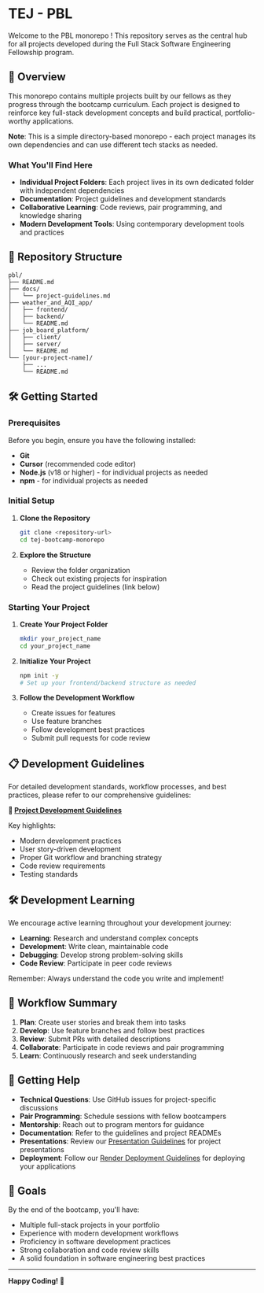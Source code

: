 # TEJ - PBL

Welcome to the PBL monorepo ! This repository serves as the central hub for all projects developed during the Full Stack Software Engineering Fellowship program.

## 🚀 Overview

This monorepo contains multiple projects built by our fellows as they progress through the bootcamp curriculum. Each project is designed to reinforce key full-stack development concepts and build practical, portfolio-worthy applications.

**Note**: This is a simple directory-based monorepo - each project manages its own dependencies and can use different tech stacks as needed.

### What You'll Find Here

- **Individual Project Folders**: Each project lives in its own dedicated folder with independent dependencies
- **Documentation**: Project guidelines and development standards
- **Collaborative Learning**: Code reviews, pair programming, and knowledge sharing
- **Modern Development Tools**: Using contemporary development tools and practices

## 📁 Repository Structure

```
pbl/
├── README.md
├── docs/
│   └── project-guidelines.md
├── weather_and_AQI_app/
│   ├── frontend/
│   ├── backend/
│   └── README.md
├── job_board_platform/
│   ├── client/
│   ├── server/
│   └── README.md
└── [your-project-name]/
    ├── ...
    └── README.md
```

## 🛠 Getting Started

### Prerequisites

Before you begin, ensure you have the following installed:

- **Git**
- **Cursor** (recommended code editor)
- **Node.js** (v18 or higher) - for individual projects as needed
- **npm** - for individual projects as needed

### Initial Setup

1. **Clone the Repository**

   ```bash
   git clone <repository-url>
   cd tej-bootcamp-monorepo
   ```

2. **Explore the Structure**
   - Review the folder organization
   - Check out existing projects for inspiration
   - Read the project guidelines (link below)

### Starting Your Project

1. **Create Your Project Folder**

   ```bash
   mkdir your_project_name
   cd your_project_name
   ```

2. **Initialize Your Project**

   ```bash
   npm init -y
   # Set up your frontend/backend structure as needed
   ```

3. **Follow the Development Workflow**
   - Create issues for features
   - Use feature branches
   - Follow development best practices
   - Submit pull requests for code review

## 📋 Development Guidelines

For detailed development standards, workflow processes, and best practices, please refer to our comprehensive guidelines:

**📖 [Project Development Guidelines](docs/project-guidelines.md)**

Key highlights:

- Modern development practices
- User story-driven development
- Proper Git workflow and branching strategy
- Code review requirements
- Testing standards

## 🛠 Development Learning

We encourage active learning throughout your development journey:

- **Learning**: Research and understand complex concepts
- **Development**: Write clean, maintainable code
- **Debugging**: Develop strong problem-solving skills
- **Code Review**: Participate in peer code reviews

Remember: Always understand the code you write and implement!

## 🔄 Workflow Summary

1. **Plan**: Create user stories and break them into tasks
2. **Develop**: Use feature branches and follow best practices
3. **Review**: Submit PRs with detailed descriptions
4. **Collaborate**: Participate in code reviews and pair programming
5. **Learn**: Continuously research and seek understanding

## 🤝 Getting Help

- **Technical Questions**: Use GitHub issues for project-specific discussions
- **Pair Programming**: Schedule sessions with fellow bootcampers
- **Mentorship**: Reach out to program mentors for guidance
- **Documentation**: Refer to the guidelines and project READMEs
- **Presentations**: Review our [Presentation Guidelines](docs/presentation_guidelines.md) for project presentations
- **Deployment**: Follow our [Render Deployment Guidelines](docs/deployment_guidelines_render.md) for deploying your applications

## 🎯 Goals

By the end of the bootcamp, you'll have:

- Multiple full-stack projects in your portfolio
- Experience with modern development workflows
- Proficiency in software development practices
- Strong collaboration and code review skills
- A solid foundation in software engineering best practices

---

**Happy Coding! 🚀**
